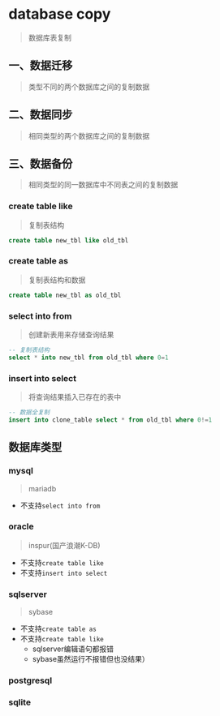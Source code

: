 # database copy
> 数据库表复制

## 一、数据迁移
> 类型不同的两个数据库之间的复制数据

## 二、数据同步
> 相同类型的两个数据库之间的复制数据

## 三、数据备份
> 相同类型的同一数据库中不同表之间的复制数据

### create table like
> 复制表结构

``` sql
create table new_tbl like old_tbl
```

### create table as
> 复制表结构和数据

``` sql
create table new_tbl as old_tbl
```

### select into from
> 创建新表用来存储查询结果

``` sql
-- 复制表结构
select * into new_tbl from old_tbl where 0=1
```


### insert into select
> 将查询结果插入已存在的表中

``` sql
-- 数据全复制
insert into clone_table select * from old_tbl where 0!=1
```

## 数据库类型
### mysql
> mariadb

- 不支持`select into from`

### oracle
> inspur(国产浪潮K-DB)
- 不支持`create table like`
- 不支持`insert into select`

### sqlserver
> sybase

- 不支持`create table as`
- 不支持`create table like`
    - sqlserver编辑语句都报错
    - sybase虽然运行不报错但也没结果）

### postgresql

### sqlite

